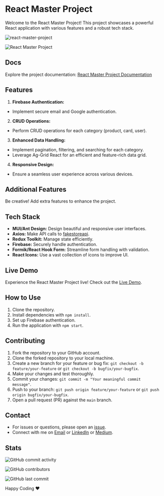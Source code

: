 # React Master Project

Welcome to the React Master Project! This project showcases a powerful React application with various features and a robust tech stack.

![react-master-project](https://github.com/UtsavSoftrefineTech/react-master-project/assets/135974253/a697d823-94ad-4880-9a5f-94b4188e76c7)

![React Master Project](https://github.com/UtsavSoftrefineTech/react-master-project/assets/135974253/ac8d751e-7393-4e85-bb00-f65948b294af)

## Docs

Explore the project documentation: [React Master Project Documentation](https://fakestoreapi.com/)

## Features

1. **Firebase Authentication:**

- Implement secure email and Google authentication.

2. **CRUD Operations:**

- Perform CRUD operations for each category (product, card, user).

3. **Enhanced Data Handling:**

- Implement pagination, filtering, and searching for each category.
- Leverage Ag-Grid React for an efficient and feature-rich data grid.

4. **Responsive Design:**

- Ensure a seamless user experience across various devices.

## Additional Features

Be creative! Add extra features to enhance the project.

## Tech Stack

- **MUI/Ant Design:** Design beautiful and responsive user interfaces.
- **Axios:** Make API calls to [fakestoreapi](https://fakestoreapi.com/).
- **Redux Toolkit:** Manage state efficiently.
- **Firebase:** Securely handle authentication.
- **Formik/React Hook Form:** Streamline form handling with validation.
- **React Icons:** Use a vast collection of icons to improve UI.

## Live Demo

Experience the React Master Project live! Check out the [Live Demo](https://your-live-demo-url.com).

## How to Use

1. Clone the repository.
2. Install dependencies with `npm install`.
3. Set up Firebase authentication.
4. Run the application with `npm start`.

## Contributing

1. Fork the repository to your GitHub account.
2. Clone the forked repository to your local machine.
3. Create a new branch for your feature or bug fix: `git checkout -b feature/your-feature` or `git checkout -b bugfix/your-bugfix`.
4. Make your changes and test thoroughly.
5. Commit your changes: `git commit -m "Your meaningful commit message"`.
6. Push to your branch: `git push origin feature/your-feature` or `git push origin bugfix/your-bugfix`.
7. Open a pull request (PR) against the `main` branch.

## Contact

- For issues or questions, please open an [issue](https://github.com/UtsavSoftrefineTech/react-master-project/issues).
- Connect with me on [Email](mailto:desaiutsav26@gmail.com) or [LinkedIn](https://www.linkedin.com/in/utsavdesai26/) or [Medium](https://utsavdesai26.medium.com/).

## Stats

![GitHub commit activity](https://img.shields.io/github/commit-activity/y/UtsavSoftrefineTech/react-master-project)

![GitHub contributors](https://img.shields.io/github/contributors/UtsavSoftrefineTech/react-master-project)

![GitHub last commit](https://img.shields.io/github/last-commit/UtsavSoftrefineTech/react-master-project)

Happy Coding ❤️
